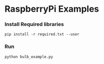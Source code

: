 # RaspberryPi Examples

### Install Required libraries
   `pip install -r required.txt --user`
 
### Run 
  `python bulb_example.py`